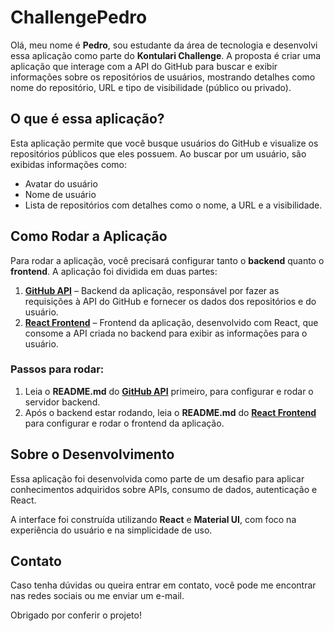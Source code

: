 # ChallengePedro

Olá, meu nome é **Pedro**, sou estudante da área de tecnologia e desenvolvi essa aplicação como parte do **Kontulari Challenge**. A proposta é criar uma aplicação que interage com a API do GitHub para buscar e exibir informações sobre os repositórios de usuários, mostrando detalhes como nome do repositório, URL e tipo de visibilidade (público ou privado).

## O que é essa aplicação?

Esta aplicação permite que você busque usuários do GitHub e visualize os repositórios públicos que eles possuem. Ao buscar por um usuário, são exibidas informações como:

- Avatar do usuário
- Nome de usuário
- Lista de repositórios com detalhes como o nome, a URL e a visibilidade.

## Como Rodar a Aplicação

Para rodar a aplicação, você precisará configurar tanto o **backend** quanto o **frontend**. A aplicação foi dividida em duas partes: 

1. **[GitHub API](./githubApi/README.md)** – Backend da aplicação, responsável por fazer as requisições à API do GitHub e fornecer os dados dos repositórios e do usuário.
2. **[React Frontend](./react-front/README.md)** – Frontend da aplicação, desenvolvido com React, que consome a API criada no backend para exibir as informações para o usuário.

### Passos para rodar:

1. Leia o **README.md** do **[GitHub API](./githubApi/README.md)** primeiro, para configurar e rodar o servidor backend.
2. Após o backend estar rodando, leia o **README.md** do **[React Frontend](./react-front/README.md)** para configurar e rodar o frontend da aplicação.

## Sobre o Desenvolvimento

Essa aplicação foi desenvolvida como parte de um desafio para aplicar conhecimentos adquiridos sobre APIs, consumo de dados, autenticação e React. 

A interface foi construída utilizando **React** e **Material UI**, com foco na experiência do usuário e na simplicidade de uso.

## Contato

Caso tenha dúvidas ou queira entrar em contato, você pode me encontrar nas redes sociais ou me enviar um e-mail.

Obrigado por conferir o projeto!
